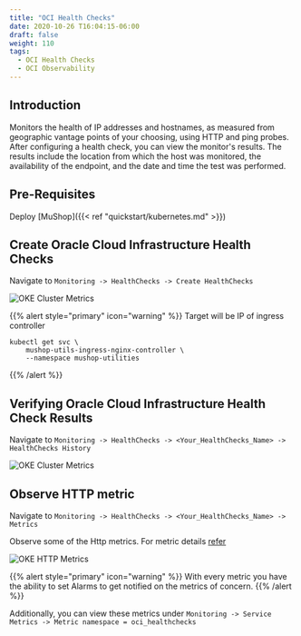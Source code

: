 ```yaml
---
title: "OCI Health Checks"
date: 2020-10-26 T16:04:15-06:00
draft: false
weight: 110
tags:
  - OCI Health Checks
  - OCI Observability
---
```



## Introduction

Monitors the health of IP addresses and hostnames, as measured from geographic vantage points of your choosing, using HTTP and ping probes. After configuring a health check, you can view the monitor's results. The results include the location from which the host was monitored, the availability of the endpoint, and the date and time the test was performed.

## Pre-Requisites

Deploy [MuShop]({{< ref "quickstart/kubernetes.md" >}})

## Create Oracle Cloud Infrastructure Health Checks

Navigate to ```Monitoring -> HealthChecks -> Create HealthChecks```

![OKE Cluster Metrics](../images/create-healthcheck.png)

{{% alert style="primary" icon="warning" %}}
Target will be IP of ingress controller
```
kubectl get svc \
	mushop-utils-ingress-nginx-controller \
	--namespace mushop-utilities
```
{{% /alert %}}
	
## Verifying Oracle Cloud Infrastructure Health Check Results

Navigate to ```Monitoring -> HealthChecks -> <Your_HealthChecks_Name> -> HealthChecks History```


![OKE Cluster Metrics](../images/view-healthcheck.png)

## Observe HTTP metric

Navigate to ```Monitoring -> HealthChecks -> <Your_HealthChecks_Name> -> Metrics```

Observe some of the Http metrics. For metric details [refer](https://docs.cloud.oracle.com/en-us/iaas/Content/HealthChecks/Reference/metricsalarms.htm)

![OKE HTTP Metrics](../images/healthcheck-metric.png)

{{% alert style="primary" icon="warning" %}}
With every metric you have the ability to set Alarms to get notified on the metrics of concern.
{{% /alert %}}

Additionally, you can view these metrics under ```Monitoring -> Service Metrics -> Metric namespace = oci_healthchecks```

